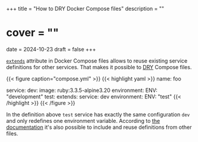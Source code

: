 +++
title = "How to DRY Docker Compose files"
description = ""
# cover = ""
date = 2024-10-23
draft = false
+++

[`extends`](https://docs.docker.com/reference/compose-file/services/#extends) attribute in Docker Compose files allows to reuse existing service definitions for other services.
That makes it possible to [DRY](https://en.wikipedia.org/wiki/Don%27t_repeat_yourself) Compose files.

<!--more-->

{{< figure caption="compose.yml" >}}
  {{< highlight yaml >}}
  name: foo

  service:
    dev:
      image: ruby:3.3.5-alpine3.20
      environment:
        ENV: "development"
    test:
      extends:
        service: dev
      environment:
        ENV: "test"
  {{< /highlight >}}
{{< /figure >}}

In the definition above `test` service has exactly the same configuration `dev` and only redefines one environment variable.
According to [the documentation](https://docs.docker.com/reference/compose-file/services/#finding-referenced-service) it's also possible to include and reuse definitions from other files.
